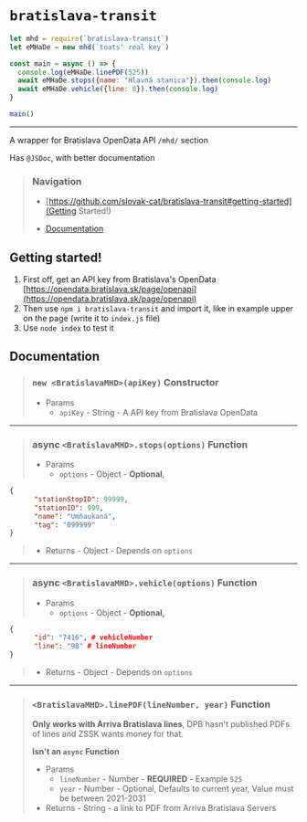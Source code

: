 # `bratislava-transit`

```javascript
let mhd = require(`bratislava-transit`)
let eMHaDe = new mhd(`toats' real key`)

const main = async () => {
  console.log(eMHaDe.linePDF(525))
  await eMHaDe.stops({name: "Hlavná stanica"}).then(console.log)
  await eMHaDe.vehicle({line: 8}).then(console.log)
}

main()
```

---

A wrapper for Bratislava OpenData API `/mhd/` section

Has `@JSDoc`, with better documentation


> ### Navigation
> 
> -  [https://github.com/slovak-cat/bratislava-transit#getting-started](Getting Started!)
> 
> -  [Documentation](https://github.com/slovak-cat/bratislava-transit#documentation)



## Getting started!

1. First off, get an API key from Bratislava's OpenData [https://opendata.bratislava.sk/page/openapi](https://opendata.bratislava.sk/page/openapi)
2. Then use `npm i bratislava-transit` and import it, like in example upper on the page (write it to `index.js` file)
3. Use `node index` to test it



## Documentation

> ### `new <BratislavaMHD>(apiKey)` Constructor
> 
> - Params
>    - `apiKey` - String - A API key from Bratislava OpenData

---

> ### async `<BratislavaMHD>.stops(options)` Function
> 
> - Params
>    - `options` - Object - **Optional**,
```json
{
      "stationStopID": 99999,
      "stationID": 999,
      "name": "Umňaukaná",
      "tag": "099999"
}
```
> - Returns - Object - Depends on `options`


---


> ### async `<BratislavaMHD>.vehicle(options)` Function
> 
> - Params
>    - `options` - Object - **Optional,**
```json
{
      "id": "7416", # vehicleNumber
      "line": "98" # lineNumber
}
```
> - Returns - Object - Depends on `options`

---

> ### `<BratislavaMHD>.linePDF(lineNumber, year)` Function
> 
> **Only works with Arriva Bratislava lines**, DPB hasn't published PDFs of lines and ZSSK wants money for that.
> 
> **Isn't an `async` Function**
> 
> - Params
>    - `lineNumber` - Number - **REQUIRED** - Example `525`
>    - `year` - Number - Optional, Defaults to current year, Value must be between 2021-2031
> - Returns - String - a link to PDF from Arriva Bratislava Servers
